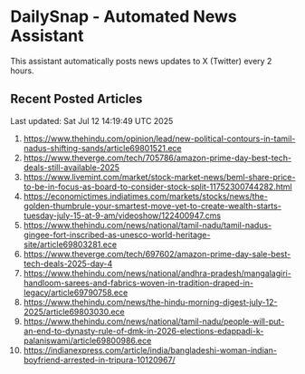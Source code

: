 # DailySnap - Automated News Assistant

This assistant automatically posts news updates to X (Twitter) every 2 hours.

## Recent Posted Articles

Last updated: Sat Jul 12 14:19:49 UTC 2025

1. https://www.thehindu.com/opinion/lead/new-political-contours-in-tamil-nadus-shifting-sands/article69801521.ece
2. https://www.theverge.com/tech/705786/amazon-prime-day-best-tech-deals-still-available-2025
3. https://www.livemint.com/market/stock-market-news/beml-share-price-to-be-in-focus-as-board-to-consider-stock-split-11752300744282.html
4. https://economictimes.indiatimes.com/markets/stocks/news/the-golden-thumbrule-your-smartest-move-yet-to-create-wealth-starts-tuesday-july-15-at-9-am/videoshow/122400947.cms
5. https://www.thehindu.com/news/national/tamil-nadu/tamil-nadus-gingee-fort-inscribed-as-unesco-world-heritage-site/article69803281.ece
6. https://www.theverge.com/tech/697602/amazon-prime-day-sale-best-tech-deals-2025-day-4
7. https://www.thehindu.com/news/national/andhra-pradesh/mangalagiri-handloom-sarees-and-fabrics-woven-in-tradition-draped-in-legacy/article69790758.ece
8. https://www.thehindu.com/news/the-hindu-morning-digest-july-12-2025/article69803030.ece
9. https://www.thehindu.com/news/national/tamil-nadu/people-will-put-an-end-to-dynasty-rule-of-dmk-in-2026-elections-edappadi-k-palaniswami/article69800986.ece
10. https://indianexpress.com/article/india/bangladeshi-woman-indian-boyfriend-arrested-in-tripura-10120967/
